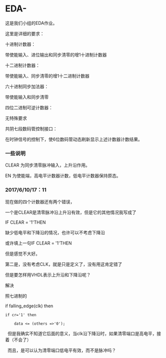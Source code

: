 # EDA-
这是我们小组的EDA作业。      

这里是详细的要求：                  

十进制计数器：               

带使能输入、进位输出和同步清零的增1十进制计数器              

十二进制计数器：                 

带使能输入、同步清零的增1十二进制计数器                  

六十进制同步加法器：              

带使能输入和同步清零               

四位二进制可逆计数器：            

无特殊要求                    

共阴七段数码管控制接口：                    

在时钟信号的控制下，使6位数码管动态刷新显示上述计数器计数结果。                  

### 一些说明 ###
CLEAR 为同步清零脉冲输入，上升沿作用。      

EN 为使能端，高电平计数器计数，低电平计数器保持原态。

### 2017/6/10/17：11 ###      

现在做的四个计数器还有两个错误，

一个是CLEAR是清零脉冲沿上升沿有效，但是它的其他情况我写成了

IF CLEAR = '1'THEN

缺少低电平和下降沿的情况，也许可以不考虑下降沿

或许填上一句IF CLEAR = '1'THEN

但是感觉不大好。

第二是，没有考虑CLK，就是只是定义了，没有用这肯定错了

但是要怎样用VHDL表示上升沿和下降沿呢？


解决

照七进制的

if falling_edge(clk) then

	if cr='1' then
	
		data <= (others =>'0');
		
   但是我确实不知道它后面的意义，当clk沿下降沿时，如果清零端口是高电平，接着（不会了）
   
   
   而且，是可以认为清零端口低电平有效，而不是脉冲吗？
